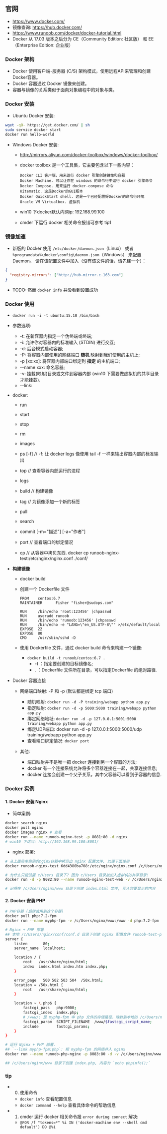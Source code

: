 ## 官网
* https://www.docker.com/
* 镜像查询: https://hub.docker.com/
* https://www.runoob.com/docker/docker-tutorial.html
* Docker 从 17.03 版本之后分为 CE（Community Edition: 社区版） 和 EE（Enterprise Edition: 企业版）


### Docker 架构
* Docker 使用客户端-服务器 (C/S) 架构模式，使用远程API来管理和创建Docker容器。
* Docker 容器通过 Docker 镜像来创建。
* 容器与镜像的关系类似于面向对象编程中的对象与类。


### Docker 安装
* Ubuntu Docker 安装:
```sh
wget -qO- https://get.docker.com/ | sh
sudo service docker start
docker run hello-world
```

* Windows Docker 安装:
	* http://mirrors.aliyun.com/docker-toolbox/windows/docker-toolbox/

	* docker toolbox 是一个工具集，它主要包含以下一些内容：
		```
		Docker CLI 客户端，用来运行 docker 引擎创建镜像和容器
		Docker Machine. 可以让你在 windows 的命令行中运行 docker 引擎命令
		Docker Compose. 用来运行 docker-compose 命令
		Kitematic. 这是Docker的GUI版本
		Docker QuickStart shell. 这是一个已经配置好Docker的命令行环境
		Oracle VM Virtualbox. 虚拟机
		```

	* win10 下docker默认内网ip: 192.168.99.100

	* cmder 下运行 docker 相关命令报错可参考 tip1


### 镜像加速
* 新版的 Docker 使用 `/etc/docker/daemon.json`（Linux） 或者 `%programdata%\docker\config\daemon.json`（Windows） 来配置 Daemon。 请在该配置文件中加入（没有该文件的话，请先建一个）：
```json
{
  "registry-mirrors": ["http://hub-mirror.c.163.com"]
}
```

* TODO: 然而 `docker info` 并没看到设置成功


### Docker 使用
* `docker run -i -t ubuntu:15.10 /bin/bash`

* 参数选项:
	* -t: 在新容器内指定一个伪终端或终端;
	* -i: 允许你对容器内的标准输入 (STDIN) 进行交互;
	* -d: 后台模式启动容器;
	* -P: 将容器内部使用的网络端口 __随机__ 映射到我们使用的主机上;
	* -p [xx:xx]: 将容器内部端口绑定到 __指定__ 的主机端口;
 	* --name xxx: 命名容器;
	* -v: 挂载(映射)目录或文件到容器内部 (win10 下需要做虚拟机的共享目录才能挂载).
	* --link:

* docker:
	* run
	* start
	* stop
	* rm
	* images

	* ps [-f] 	// -f: 让 docker logs 像使用 tail -f 一样来输出容器内部的标准输出
	* top 		// 查看容器内部运行的进程
	* logs

	* build 	// 构建镜像
	* tag		// 为镜像添加一个新的标签
	* pull
	* search
	* commit [-m="描述"] [-a="作者"]
	* port 		// 查看端口的绑定情况
	* cp 		// 从容器中拷贝东西. docker cp runoob-nginx-test:/etc/nginx/nginx.conf ./conf/

* __构建镜像__
	* docker build

	* 创建一个 Dockerfile 文件
		```
		FROM    centos:6.7
		MAINTAINER      Fisher "fisher@sudops.com"

		RUN     /bin/echo 'root:123456' |chpasswd
		RUN     useradd runoob
		RUN     /bin/echo 'runoob:123456' |chpasswd
		RUN     /bin/echo -e "LANG=\"en_US.UTF-8\"" >/etc/default/local
		EXPOSE  22
		EXPOSE  80
		CMD     /usr/sbin/sshd -D
		```

	* 使用 Dockerfile 文件，通过 docker build 命令来构建一个镜像:
		* `docker build -t runoob/centos:6.7 .`
			* -t ：指定要创建的目标镜像名;
			* . ：Dockerfile 文件所在目录，可以指定Dockerfile 的绝对路径.


* Docker 容器连接
	* 网络端口映射: -P 和 -p (默认都是绑定 tcp 端口)
		* 随机映射: `docker run -d -P training/webapp python app.py`
		* 指定映射: `docker run -d -p 5000:5000 training/webapp python app.py`
		* 绑定网络地址: `docker run -d -p 127.0.0.1:5001:5000 training/webapp python app.py`
		* 绑定UDP端口: docker run -d -p 127.0.0.1:5000:5000/udp training/webapp python app.py
		* 查看端口绑定情况: `docker port`

	* 其他:
		* 端口映射并不是唯一把 docker 连接到另一个容器的方法;
		* docker 有一个连接系统允许将多个容器连接在一起，共享连接信息;
		* docker 连接会创建一个父子关系，其中父容器可以看到子容器的信息.


### Docker 实例
#### 1. Docker 安装 Nginx
* 简单案例:
```sh
docker search nginx
docker pull nginx
docker images nginx # 查看
docker run --name runoob-nginx-test -p 8081:80 -d nginx
# win10 下访问: http://192.168.99.100:8081/
```

* nginx 部署:
```sh
# 从上面简单案例的nginx容器中拷贝出 nginx 配置文件, 以便下面使用
docker runoob-nginx-test 6dd4380ba708:/etc/nginx/nginx.conf /c/Users/nginx/nginx/conf

# 为什么只能设置 c/Users 目录下? 因为 c/Users 目录被加入虚拟机的共享目录!
docker run -d -p 8082:80 --name runoob-nginx-test-web -v /c/Users/nginx/www:/usr/share/nginx/html -v /c/Users/nginx/conf/nginx.conf:/etc/nginx/nginx.conf -v /c/Users/nginx/logs:/var/log/nginx nginx

# 记得在 /c/Users/nginx/www 目录下创建 index.html 文件, 写入您要显示的内容
```


#### 2. Docker 安装 PHP
```sh
# PHP容器 (后续会用到这个容器)
docker pull php:7.2-fpm
docker run --name myphp-fpm -v /c/Users/nginx/www:/www -d php:7.2-fpm

# Nginx + PHP 部署
## 本地 /c/Users/nginx/conf/conf.d 目录下创建 nginx 配置文件 runoob-test-php.conf
server {
    listen       80;
    server_name  localhost;

    location / {
        root   /usr/share/nginx/html;
        index  index.html index.htm index.php;
    }

    error_page   500 502 503 504  /50x.html;
    location = /50x.html {
        root   /usr/share/nginx/html;
    }

    location ~ \.php$ {
        fastcgi_pass   php:9000;
        fastcgi_index  index.php;
        # /www/: 是 myphp-fpm 中 php 文件的存储路径，映射到本地的 /c/Users/nginx/www 目录
        fastcgi_param  SCRIPT_FILENAME  /www/$fastcgi_script_name;
        include        fastcgi_params;
    }
}

# 运行 Nginx + PHP 部署.
## `--link myphp-fpm:php`: 把 myphp-fpm 的网络并入 nginx
docker run --name runoob-php-nginx -p 8083:80 -d -v /c/Users/nginx/www:/usr/share/nginx/html:ro -v /c/Users/nginx//conf/conf.d:/etc/nginx/conf.d:ro --link myphp-fpm:php nginx

## /c/Users/nginx/www 目录下创建 index.php, 内容为 `echo phpinfo();`
```


### tip
* 0. 使用命令
	* `docker info` 查看配置信息
	* `docker command --help` 查看具体命令的帮助信息

* 1. cmder 运行 docker 相关命令报 `error during connect` 解决:
	* `@FOR /f "tokens=*" %i IN ('docker-machine env --shell cmd default') DO @%i`
